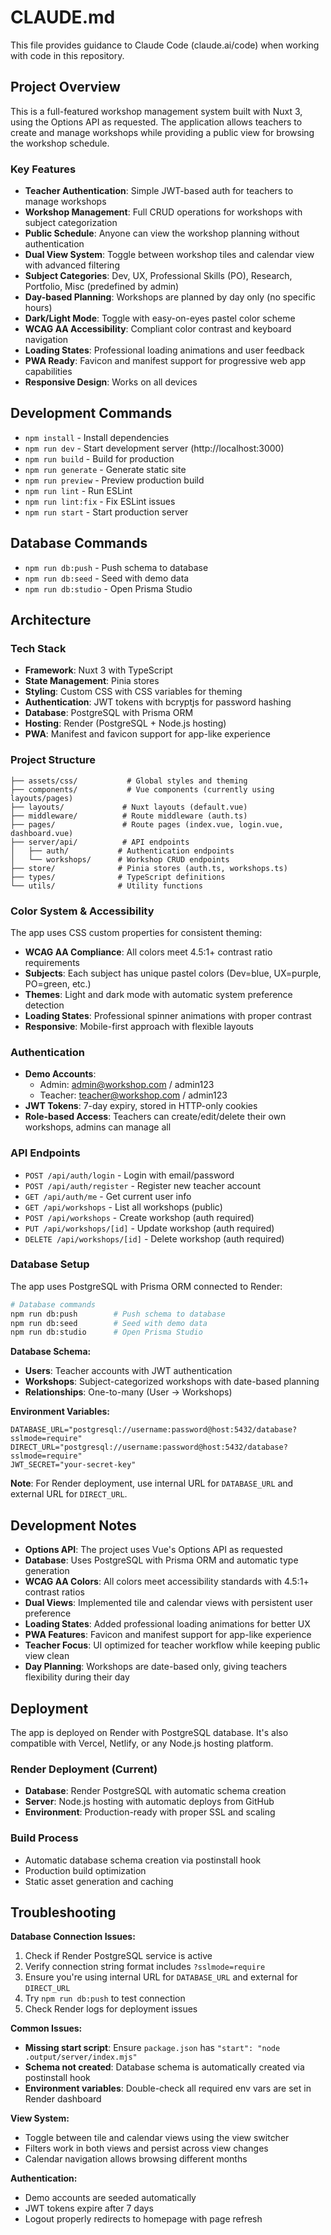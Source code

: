 # CLAUDE.md

This file provides guidance to Claude Code (claude.ai/code) when working with code in this repository.

## Project Overview

This is a full-featured workshop management system built with Nuxt 3, using the Options API as requested. The application allows teachers to create and manage workshops while providing a public view for browsing the workshop schedule.

### Key Features
- **Teacher Authentication**: Simple JWT-based auth for teachers to manage workshops
- **Workshop Management**: Full CRUD operations for workshops with subject categorization
- **Public Schedule**: Anyone can view the workshop planning without authentication
- **Dual View System**: Toggle between workshop tiles and calendar view with advanced filtering
- **Subject Categories**: Dev, UX, Professional Skills (PO), Research, Portfolio, Misc (predefined by admin)
- **Day-based Planning**: Workshops are planned by day only (no specific hours)
- **Dark/Light Mode**: Toggle with easy-on-eyes pastel color scheme
- **WCAG AA Accessibility**: Compliant color contrast and keyboard navigation
- **Loading States**: Professional loading animations and user feedback
- **PWA Ready**: Favicon and manifest support for progressive web app capabilities
- **Responsive Design**: Works on all devices

## Development Commands

- `npm install` - Install dependencies
- `npm run dev` - Start development server (http://localhost:3000)
- `npm run build` - Build for production
- `npm run generate` - Generate static site
- `npm run preview` - Preview production build
- `npm run lint` - Run ESLint
- `npm run lint:fix` - Fix ESLint issues
- `npm run start` - Start production server

## Database Commands

- `npm run db:push` - Push schema to database
- `npm run db:seed` - Seed with demo data
- `npm run db:studio` - Open Prisma Studio

## Architecture

### Tech Stack
- **Framework**: Nuxt 3 with TypeScript
- **State Management**: Pinia stores
- **Styling**: Custom CSS with CSS variables for theming
- **Authentication**: JWT tokens with bcryptjs for password hashing
- **Database**: PostgreSQL with Prisma ORM
- **Hosting**: Render (PostgreSQL + Node.js hosting)
- **PWA**: Manifest and favicon support for app-like experience

### Project Structure
```
├── assets/css/           # Global styles and theming
├── components/           # Vue components (currently using layouts/pages)
├── layouts/             # Nuxt layouts (default.vue)
├── middleware/          # Route middleware (auth.ts)
├── pages/               # Route pages (index.vue, login.vue, dashboard.vue)
├── server/api/          # API endpoints
│   ├── auth/           # Authentication endpoints
│   └── workshops/      # Workshop CRUD endpoints
├── store/              # Pinia stores (auth.ts, workshops.ts)
├── types/              # TypeScript definitions
└── utils/              # Utility functions
```

### Color System & Accessibility
The app uses CSS custom properties for consistent theming:
- **WCAG AA Compliance**: All colors meet 4.5:1+ contrast ratio requirements
- **Subjects**: Each subject has unique pastel colors (Dev=blue, UX=purple, PO=green, etc.)
- **Themes**: Light and dark mode with automatic system preference detection
- **Loading States**: Professional spinner animations with proper contrast
- **Responsive**: Mobile-first approach with flexible layouts

### Authentication
- **Demo Accounts**: 
  - Admin: admin@workshop.com / admin123
  - Teacher: teacher@workshop.com / admin123
- **JWT Tokens**: 7-day expiry, stored in HTTP-only cookies
- **Role-based Access**: Teachers can create/edit/delete their own workshops, admins can manage all

### API Endpoints
- `POST /api/auth/login` - Login with email/password
- `POST /api/auth/register` - Register new teacher account
- `GET /api/auth/me` - Get current user info
- `GET /api/workshops` - List all workshops (public)
- `POST /api/workshops` - Create workshop (auth required)
- `PUT /api/workshops/[id]` - Update workshop (auth required)
- `DELETE /api/workshops/[id]` - Delete workshop (auth required)

### Database Setup

The app uses PostgreSQL with Prisma ORM connected to Render:

```bash
# Database commands
npm run db:push        # Push schema to database
npm run db:seed        # Seed with demo data
npm run db:studio      # Open Prisma Studio
```

**Database Schema:**
- **Users**: Teacher accounts with JWT authentication
- **Workshops**: Subject-categorized workshops with date-based planning
- **Relationships**: One-to-many (User → Workshops)

**Environment Variables:**
```env
DATABASE_URL="postgresql://username:password@host:5432/database?sslmode=require"
DIRECT_URL="postgresql://username:password@host:5432/database?sslmode=require"
JWT_SECRET="your-secret-key"
```

**Note**: For Render deployment, use internal URL for `DATABASE_URL` and external URL for `DIRECT_URL`.

## Development Notes

- **Options API**: The project uses Vue's Options API as requested
- **Database**: Uses PostgreSQL with Prisma ORM and automatic type generation
- **WCAG AA Colors**: All colors meet accessibility standards with 4.5:1+ contrast ratios
- **Dual Views**: Implemented tile and calendar views with persistent user preference
- **Loading States**: Added professional loading animations for better UX
- **PWA Features**: Favicon and manifest support for app-like experience
- **Teacher Focus**: UI optimized for teacher workflow while keeping public view clean
- **Day Planning**: Workshops are date-based only, giving teachers flexibility during their day

## Deployment

The app is deployed on Render with PostgreSQL database. It's also compatible with Vercel, Netlify, or any Node.js hosting platform.

### Render Deployment (Current)
- **Database**: Render PostgreSQL with automatic schema creation
- **Server**: Node.js hosting with automatic deploys from GitHub
- **Environment**: Production-ready with proper SSL and scaling

### Build Process
- Automatic database schema creation via postinstall hook
- Production build optimization
- Static asset generation and caching

## Troubleshooting

**Database Connection Issues:**
1. Check if Render PostgreSQL service is active
2. Verify connection string format includes `?sslmode=require`
3. Ensure you're using internal URL for `DATABASE_URL` and external for `DIRECT_URL`
4. Try `npm run db:push` to test connection
5. Check Render logs for deployment issues

**Common Issues:**
- **Missing start script**: Ensure `package.json` has `"start": "node .output/server/index.mjs"`
- **Schema not created**: Database schema is automatically created via postinstall hook
- **Environment variables**: Double-check all required env vars are set in Render dashboard

**View System:**
- Toggle between tile and calendar views using the view switcher
- Filters work in both views and persist across view changes
- Calendar navigation allows browsing different months

**Authentication:**
- Demo accounts are seeded automatically
- JWT tokens expire after 7 days
- Logout properly redirects to homepage with page refresh